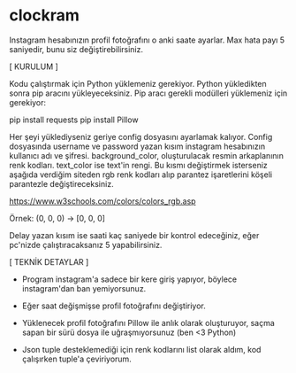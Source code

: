 # clockram

Instagram hesabınızın profil fotoğrafını o anki saate ayarlar. Max hata payı 5 saniyedir, bunu siz değiştirebilirsiniz.


[ KURULUM ]

Kodu çalıştırmak için Python yüklemeniz gerekiyor. Python yükledikten sonra pip aracını yükleyeceksiniz. Pip aracı gerekli modülleri yüklemeniz için gerekiyor:

pip install requests
pip install Pillow


Her şeyi yüklediyseniz geriye config dosyasını ayarlamak kalıyor. Config dosyasında username ve password yazan kısım instagram hesabınızın kullanıcı adı ve şifresi. background_color, oluşturulacak resmin arkaplanının renk kodları. text_color ise text'in rengi. Bu kısmı değiştirmek isterseniz aşağıda verdiğim siteden rgb renk kodları alıp parantez işaretlerini köşeli parantezle değiştireceksiniz.

https://www.w3schools.com/colors/colors_rgb.asp

Örnek:
(0, 0, 0) -> [0, 0, 0]

Delay yazan kısım ise saati kaç saniyede bir kontrol edeceğiniz, eğer pc'nizde çalıştıracaksanız 5 yapabilirsiniz.


[ TEKNİK DETAYLAR ]

+ Program instagram'a sadece bir kere giriş yapıyor, böylece instagram'dan ban yemiyorsunuz.

+ Eğer saat değişmişse profil fotoğrafını değiştiriyor.

+ Yüklenecek profil fotoğrafını Pillow ile anlık olarak oluşturuyor, saçma sapan bir sürü dosya ile uğraşmıyorsunuz (ben <3 Python)

+ Json tuple desteklemediği için renk kodlarını list olarak aldım, kod çalışırken tuple'a çeviriyorum.

